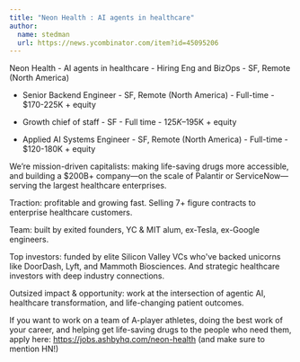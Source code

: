```yaml
---
title: "Neon Health : AI agents in healthcare"
author:
  name: stedman
  url: https://news.ycombinator.com/item?id=45095206
---
```

Neon Health - AI agents in healthcare - Hiring Eng and BizOps - SF, Remote (North America)

* Senior Backend Engineer - SF, Remote (North America) - Full-time - $170-225K + equity

* Growth chief of staff - SF - Full time - $125K–$195K + equity

* Applied AI Systems Engineer - SF, Remote (North America) - Full-time - $120-180K + equity

We’re mission-driven capitalists: making life-saving drugs more accessible, and building a $200B+ company—on the scale of Palantir or ServiceNow—serving the largest healthcare enterprises.

Traction: profitable and growing fast. Selling 7+ figure contracts to enterprise healthcare customers.

Team: built by exited founders, YC &amp; MIT alum, ex-Tesla, ex-Google engineers.

Top investors: funded by elite Silicon Valley VCs who&#x27;ve backed unicorns like DoorDash, Lyft, and Mammoth Biosciences. And strategic healthcare investors with deep industry connections.

Outsized impact &amp; opportunity: work at the intersection of agentic AI, healthcare transformation, and life-changing patient outcomes.

If you want to work on a team of A-player athletes, doing the best work of your career, and helping get life-saving drugs to the people who need them, apply here: <a href="https:&#x2F;&#x2F;jobs.ashbyhq.com&#x2F;neon-health" rel="nofollow">https:&#x2F;&#x2F;jobs.ashbyhq.com&#x2F;neon-health</a> (and make sure to mention HN!)
<JobApplication />
